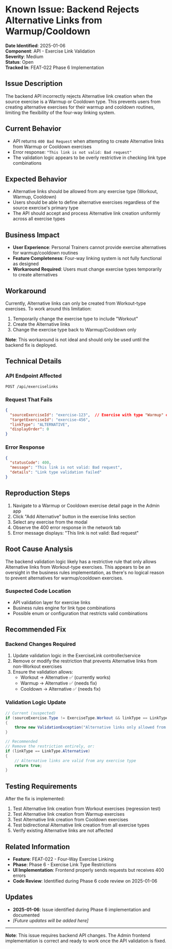# Known Issue: Backend Rejects Alternative Links from Warmup/Cooldown

**Date Identified**: 2025-01-06  
**Component**: API - Exercise Link Validation  
**Severity**: Medium  
**Status**: Open  
**Tracked In**: FEAT-022 Phase 6 Implementation

## Issue Description
The backend API incorrectly rejects Alternative link creation when the source exercise is a Warmup or Cooldown type. This prevents users from creating alternative exercises for their warmup and cooldown routines, limiting the flexibility of the four-way linking system.

## Current Behavior
- API returns `400 Bad Request` when attempting to create Alternative links from Warmup or Cooldown exercises
- Error response: `"This link is not valid: Bad request"`
- The validation logic appears to be overly restrictive in checking link type combinations

## Expected Behavior
- Alternative links should be allowed from any exercise type (Workout, Warmup, Cooldown)
- Users should be able to define alternative exercises regardless of the source exercise's primary type
- The API should accept and process Alternative link creation uniformly across all exercise types

## Business Impact
- **User Experience**: Personal Trainers cannot provide exercise alternatives for warmup/cooldown routines
- **Feature Completeness**: Four-way linking system is not fully functional as designed
- **Workaround Required**: Users must change exercise types temporarily to create alternatives

## Workaround
Currently, Alternative links can only be created from Workout-type exercises. To work around this limitation:
1. Temporarily change the exercise type to include "Workout"
2. Create the Alternative links
3. Change the exercise type back to Warmup/Cooldown only

**Note**: This workaround is not ideal and should only be used until the backend fix is deployed.

## Technical Details

### API Endpoint Affected
```
POST /api/exerciselinks
```

### Request That Fails
```json
{
  "sourceExerciseId": "exercise-123",  // Exercise with type "Warmup" or "Cooldown"
  "targetExerciseId": "exercise-456",
  "linkType": "ALTERNATIVE",
  "displayOrder": 0
}
```

### Error Response
```json
{
  "statusCode": 400,
  "message": "This link is not valid: Bad request",
  "details": "Link type validation failed"
}
```

## Reproduction Steps
1. Navigate to a Warmup or Cooldown exercise detail page in the Admin app
2. Click "Add Alternative" button in the exercise links section
3. Select any exercise from the modal
4. Observe the 400 error response in the network tab
5. Error message displays: "This link is not valid: Bad request"

## Root Cause Analysis
The backend validation logic likely has a restrictive rule that only allows Alternative links from Workout-type exercises. This appears to be an oversight in the business rules implementation, as there's no logical reason to prevent alternatives for warmup/cooldown exercises.

### Suspected Code Location
- API validation layer for exercise links
- Business rules engine for link type combinations
- Possible enum or configuration that restricts valid combinations

## Recommended Fix

### Backend Changes Required
1. Update validation logic in the ExerciseLink controller/service
2. Remove or modify the restriction that prevents Alternative links from non-Workout exercises
3. Ensure the validation allows:
   - Workout → Alternative ✅ (currently works)
   - Warmup → Alternative ✅ (needs fix)
   - Cooldown → Alternative ✅ (needs fix)

### Validation Logic Update
```csharp
// Current (suspected)
if (sourceExercise.Type != ExerciseType.Workout && linkType == LinkType.Alternative)
{
    throw new ValidationException("Alternative links only allowed from Workout exercises");
}

// Recommended
// Remove the restriction entirely, or:
if (linkType == LinkType.Alternative)
{
    // Alternative links are valid from any exercise type
    return true;
}
```

## Testing Requirements
After the fix is implemented:
1. Test Alternative link creation from Workout exercises (regression test)
2. Test Alternative link creation from Warmup exercises
3. Test Alternative link creation from Cooldown exercises
4. Test bidirectional Alternative link creation from all exercise types
5. Verify existing Alternative links are not affected

## Related Information
- **Feature**: FEAT-022 - Four-Way Exercise Linking
- **Phase**: Phase 6 - Exercise Link Type Restrictions
- **UI Implementation**: Frontend properly sends requests but receives 400 errors
- **Code Review**: Identified during Phase 6 code review on 2025-01-06

## Updates
- **2025-01-06**: Issue identified during Phase 6 implementation and documented
- *[Future updates will be added here]*

---

**Note**: This issue requires backend API changes. The Admin frontend implementation is correct and ready to work once the API validation is fixed.